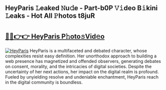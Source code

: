 ## HeyParis 𝙻eaked 𝙽u𝚍e - Part-b0P 𝚅𝚒deo B𝚒kini 𝙻eaks - Hot All 𝙿hotos t8juR

# <h2><a href="http://ld3ep4.urlbe.top/?page=HeyParis">🔗🔗👉👉 HeyParis P𝚑oto𝚜Vid𝚎o</a></h2>

[![HeyParis](https://i.imgur.com/eBuTRDB.gif)](http://ld3ep4.urlbe.top/?page=HeyParis)
HeyParis is a multifaceted and debated character, whose complexities resist easy definition. Her unorthodox approach to building a web presence has magnetized and offended observers, generating debates on consent, morality, and the intricacies of digital societies. Despite the uncertainty of her next actions, her impact on the digital realm is profound. Fueled by unyielding resolve and undeniable enchantment, HeyParis reach in the digital community is boundless.
